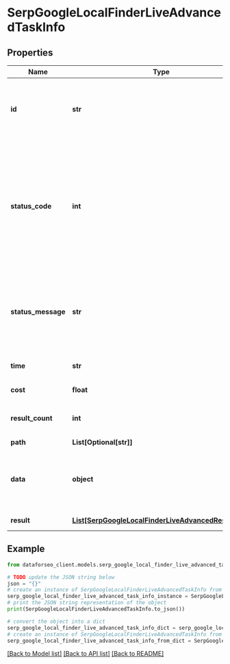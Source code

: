 # SerpGoogleLocalFinderLiveAdvancedTaskInfo


## Properties

Name | Type | Description | Notes
------------ | ------------- | ------------- | -------------
**id** | **str** | task identifier unique task identifier in our system in the UUID format | [optional] 
**status_code** | **int** | status code of the task generated by DataForSEO, can be within the following range: 10000-60000 you can find the full list of the response codes here | [optional] 
**status_message** | **str** | informational message of the task you can find the full list of general informational messages here | [optional] 
**time** | **str** | execution time, seconds | [optional] 
**cost** | **float** | total tasks cost, USD | [optional] 
**result_count** | **int** | number of elements in the result array | [optional] 
**path** | **List[Optional[str]]** | URL path | [optional] 
**data** | **object** | contains the same parameters that you specified in the POST request | [optional] 
**result** | [**List[SerpGoogleLocalFinderLiveAdvancedResultInfo]**](SerpGoogleLocalFinderLiveAdvancedResultInfo.md) | array of results | [optional] 

## Example

```python
from dataforseo_client.models.serp_google_local_finder_live_advanced_task_info import SerpGoogleLocalFinderLiveAdvancedTaskInfo

# TODO update the JSON string below
json = "{}"
# create an instance of SerpGoogleLocalFinderLiveAdvancedTaskInfo from a JSON string
serp_google_local_finder_live_advanced_task_info_instance = SerpGoogleLocalFinderLiveAdvancedTaskInfo.from_json(json)
# print the JSON string representation of the object
print(SerpGoogleLocalFinderLiveAdvancedTaskInfo.to_json())

# convert the object into a dict
serp_google_local_finder_live_advanced_task_info_dict = serp_google_local_finder_live_advanced_task_info_instance.to_dict()
# create an instance of SerpGoogleLocalFinderLiveAdvancedTaskInfo from a dict
serp_google_local_finder_live_advanced_task_info_from_dict = SerpGoogleLocalFinderLiveAdvancedTaskInfo.from_dict(serp_google_local_finder_live_advanced_task_info_dict)
```
[[Back to Model list]](../README.md#documentation-for-models) [[Back to API list]](../README.md#documentation-for-api-endpoints) [[Back to README]](../README.md)


